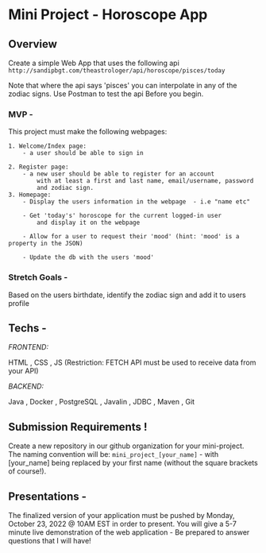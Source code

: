 
# Mini Project - Horoscope App

## Overview

Create a simple Web App that uses the following api `http://sandipbgt.com/theastrologer/api/horoscope/pisces/today`

Note that where the api says 'pisces' you can interpolate in any of the zodiac signs. Use Postman to test the api Before you begin.

### MVP -
This project must make the following webpages:

    1. Welcome/Index page:
        - a user should be able to sign in

    2. Register page:
		- a new user should be able to register for an account 
			with at least a first and last name, email/username, password 
			and zodiac sign.
    3. Homepage:
    	- Display the users information in the webpage  - i.e "name etc"

        - Get 'today's' horoscope for the current logged-in user
        	and display it on the webpage

        - Allow for a user to request their 'mood' (hint: 'mood' is a property in the JSON)

		- Update the db with the users 'mood'

### Stretch Goals -

Based on the users birthdate, identify the zodiac sign and add it to users profile


## Techs -

*FRONTEND:*

HTML , 
CSS  , 
JS (Restriction: FETCH API must be used to receive data from your API)

*BACKEND:*

Java , 
Docker , 
PostgreSQL , 
Javalin , 
JDBC , 
Maven , 
Git  

## Submission Requirements !

Create a new repository in our github organization for your mini-project. The naming convention will be: `mini_project_[your_name]` - with [your_name] being replaced by your first name (without the square brackets of course!). 

## Presentations -
The finalized version of your application must be pushed by Monday, October 23, 2022 @ 10AM EST in order to present. You will give a 5-7 minute live demonstration of the web application - Be prepared to answer questions that I will have!
